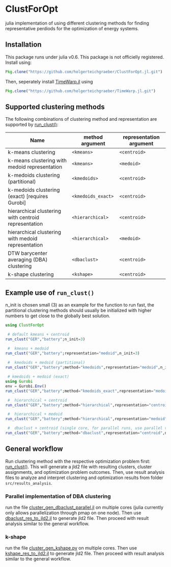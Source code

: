 # ClustForOpt 

julia implementation of using different clustering methods for finding representative perdiods for the optimization of energy systems. 

## Installation
This package runs under julia v0.6.
This package is not officielly registered. Install using: 

```julia
Pkg.clone("https://github.com/holgerteichgraeber/ClustForOpt.jl.git") 
```

Then, seperately install [TimeWarp.jl](https://github.com/holgerteichgraeber/TimeWarp.jl) using 

```julia
Pkg.clone("https://github.com/holgerteichgraeber/TimeWarp.jl.git") 
```

## Supported clustering methods

The following combinations of clustering method and representation are supported by [run\_clust()](src/clust_algorithms/run_clust.jl):

Name | method argument | representation argument
---- | --------------- | -----------------------
k-means clustering | `<kmeans>` | `<centroid>`
k-means clustering with medoid representation | `<kmeans>` | `<medoid>`
k-medoids clustering (partitional) | `<kmedoids>` | `<centroid>`
k-medoids clustering (exact) [requires Gurobi] | `<kmedoids_exact>` | `<centroid>`
hierarchical clustering with centroid representation | `<hierarchical>` | `<centroid>`
hierarchical clustering with medoid representation | `<hierarchical>` | `<medoid>`
DTW barycenter averaging (DBA) clustering | `<dbaclust>` | `<centroid>`
k-shape clustering | `<kshape>` | `<centroid>`

## Example use of `run_clust()`
n\_init is chosen small (3) as an example for the function to run fast, the partitional clustering methods should usually be initialized with higher numbers to get close to the globally best solution.

```julia
using ClustForOpt

 # default kmeans + centroid
run_clust("GER","battery";n_init=3)

 #  kmeans + medoid
run_clust("GER","battery";representation="medoid",n_init=3)
 
 #  kmedoids + medoid (partitional)
run_clust("GER","battery";method="kmedoids",representation="medoid",n_init=3) 

 # kmedoids + medoid (exact)
using Gurobi
env = Gurobi.Env()
run_clust("GER","battery";method="kmedoids_exact",representation="medoid",n_init=3,gurobi_env=env) 

 #  hierarchical + centroid 
run_clust("GER","battery";method="hierarchical",representation="centroid",n_init=1) 

 #  hierarchical + medoid 
run_clust("GER","battery";method="hierarchical",representation="medoid",n_init=1) 

 #  dbaclust + centroid (single core, for parallel runs, use parallel version)
run_clust("GER","battery";method="dbaclust",representation="centroid",n_init=3,iterations=50,rad_sc_min=0,rad_sc_max=1,inner_iterations=30)

```

## General workflow

Run clustering method with the respective optimization problem first: [run\_clust()](src/clust_algorithms/run_clust.jl). 
This will generate a jld2 file with resulting clusters, cluster assignments, and optimization problem outcomes. 
Then, use result analysis files to analyze and interpret clustering and optimization results from folder `src/results_analysis`.

### Parallel implementation of DBA clustering
run the file [cluster\_gen\_dbaclust\_parallel.jl](src/clust_algorithms/runfiles/cluster_gen_dbaclust_parallel.jl) on multiple cores (julia currently only allows parallelization through pmap on one node). Then use [dbaclust\_res\_to\_jld2.jl](src/results_analysis/dbaclust_res_to_jld2.jl) to generate jld2 file. Then proceed with result analysis similar to the general workflow.


### k-shape
run the file [cluster\_gen\_kshape.py](src/clust_algorithms/runfiles/cluster_gen_kshape.py) on multiple cores. Then use [kshape\_res\_to\_jld2.jl](src/results_analysis/kshape_res_to_jld2.jl) to generate jld2 file. Then proceed with result analysis similar to the general workflow.



